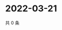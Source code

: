 # 2022-03-21

共 0 条

<!-- BEGIN WEIBO -->
<!-- 最后更新时间 Mon Mar 21 2022 14:19:03 GMT+0800 (China Standard Time) -->

<!-- END WEIBO -->
